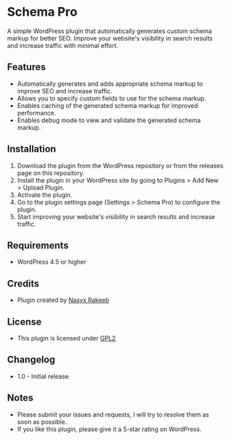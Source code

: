 # Schema Pro

A simple WordPress plugin that automatically generates custom schema markup for better SEO. Improve your website's visibility in search results and increase traffic with minimal effort.

## Features
- Automatically generates and adds appropriate schema markup to improve SEO and increase traffic.
- Allows you to specify custom fields to use for the schema markup.
- Enables caching of the generated schema markup for improved performance.
- Enables debug mode to view and validate the generated schema markup.

## Installation
1. Download the plugin from the WordPress repository or from the releases page on this repository.
2. Install the plugin in your WordPress site by going to Plugins > Add New > Upload Plugin.
3. Activate the plugin.
4. Go to the plugin settings page (Settings > Schema Pro) to configure the plugin.
5. Start improving your website's visibility in search results and increase traffic.

## Requirements
- WordPress 4.5 or higher

## Credits
- Plugin created by [Nasyx Rakeeb](https://nasyxrakeeb.vercel.app)

## License
- This plugin is licensed under [GPL2](https://github.com/nasyx-rakeeb/schema-pro/blob/main/LICENSE.txt)

## Changelog
- 1.0 - Initial release

## Notes
- Please submit your issues and requests, I will try to resolve them as soon as possible.
- If you like this plugin, please give it a 5-star rating on WordPress.